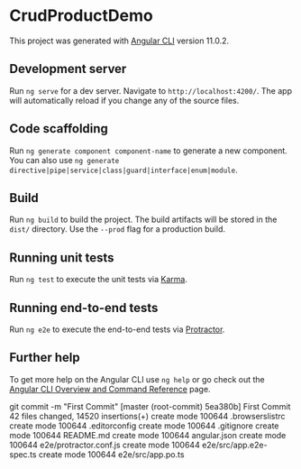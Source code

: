 # CrudProductDemo

This project was generated with [Angular CLI](https://github.com/angular/angular-cli) version 11.0.2.

## Development server

Run `ng serve` for a dev server. Navigate to `http://localhost:4200/`. The app will automatically reload if you change any of the source files.

## Code scaffolding

Run `ng generate component component-name` to generate a new component. You can also use `ng generate directive|pipe|service|class|guard|interface|enum|module`.

## Build

Run `ng build` to build the project. The build artifacts will be stored in the `dist/` directory. Use the `--prod` flag for a production build.

## Running unit tests

Run `ng test` to execute the unit tests via [Karma](https://karma-runner.github.io).

## Running end-to-end tests

Run `ng e2e` to execute the end-to-end tests via [Protractor](http://www.protractortest.org/).

## Further help

To get more help on the Angular CLI use `ng help` or go check out the [Angular CLI Overview and Command Reference](https://angular.io/cli) page.

 git commit -m "First Commit"
[master (root-commit) 5ea380b] First Commit
 42 files changed, 14520 insertions(+)
 create mode 100644 .browserslistrc
 create mode 100644 .editorconfig
 create mode 100644 .gitignore
 create mode 100644 README.md
 create mode 100644 angular.json
 create mode 100644 e2e/protractor.conf.js
 create mode 100644 e2e/src/app.e2e-spec.ts
 create mode 100644 e2e/src/app.po.ts
